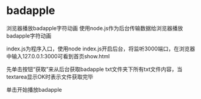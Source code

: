 # badapple
浏览器播放badapple字符动画
使用node.js作为后台传输数据给浏览器播放badapple字符动画

index.js为程序入口，使用node index.js开启后台，将监听3000端口，在浏览器中输入127.0.0.1:3000可看到首页show.html

先单击按钮“获取”来从后台获取badapple txt文件夹下所有txt文件内容，当textarea显示OK时表示文件获取完毕

单击开始播放badapple
